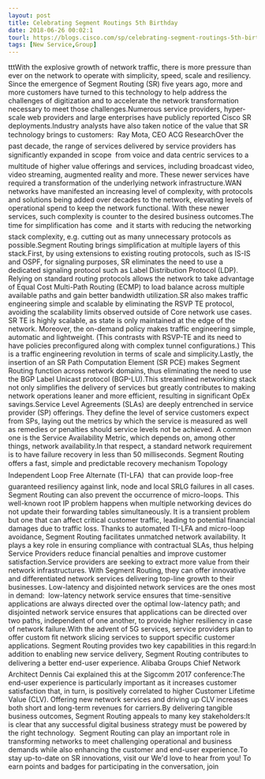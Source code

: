 ```yaml
---
layout: post
title: Celebrating Segment Routings 5th Birthday
date: 2018-06-26 00:02:1
tourl: https://blogs.cisco.com/sp/celebrating-segment-routings-5th-birthday
tags: [New Service,Group]
---
```

tttWith the explosive growth of network traffic, there is more pressure than ever on the network to operate with simplicity, speed, scale and resiliency. Since the emergence of Segment Routing (SR) five years ago, more and more customers have turned to this technology to help address the challenges of digitization and to accelerate the network transformation necessary to meet those challenges.Numerous service providers, hyper-scale web providers and large enterprises have publicly reported Cisco SR deployments.Industry analysts have also taken notice of the value that SR technology brings to customers:  Ray Mota, CEO ACG ResearchOver the past decade, the range of services delivered by service providers has significantly expanded in scope  from voice and data centric services to a multitude of higher value offerings and services, including broadcast video, video streaming, augmented reality and more. These newer services have required a transformation of the underlying network infrastructure.WAN networks have manifested an increasing level of complexity, with protocols and solutions being added over decades to the network, elevating levels of operational spend to keep the network functional. With these newer services, such complexity is counter to the desired business outcomes.The time for simplification has come  and it starts with reducing the networking stack complexity, e.g. cutting out as many unnecessary protocols as possible.Segment Routing brings simplification at multiple layers of this stack.First, by using extensions to existing routing protocols, such as IS-IS and OSPF, for signaling purposes, SR eliminates the need to use a dedicated signaling protocol such as Label Distribution Protocol (LDP). Relying on standard routing protocols allows the network to take advantage of Equal Cost Multi-Path Routing (ECMP) to load balance across multiple available paths and gain better bandwidth utilization.SR also makes traffic engineering simple and scalable by eliminating the RSVP TE protocol, avoiding the scalability limits observed outside of Core network use cases. SR TE is highly scalable, as state is only maintained at the edge of the network. Moreover, the on-demand policy makes traffic engineering simple, automatic and lightweight. (This contrasts with RSVP-TE and its need to have policies preconfigured along with complex tunnel configurations.) This is a traffic engineering revolution in terms of scale and simplicity.Lastly, the insertion of an SR Path Computation Element (SR PCE) makes Segment Routing function across network domains, thus eliminating the need to use the BGP Label Unicast protocol (BGP-LU).This streamlined networking stack not only simplifies the delivery of services but greatly contributes to making network operations leaner and more efficient, resulting in significant OpEx savings.Service Level Agreements (SLAs) are deeply entrenched in service provider (SP) offerings. They define the level of service customers expect from SPs, laying out the metrics by which the service is measured as well as remedies or penalties should service levels not be achieved. A common one is the Service Availability Metric, which depends on, among other things, network availability.In that respect, a standard network requirement is to have failure recovery in less than 50 milliseconds. Segment Routing offers a fast, simple and predictable recovery mechanism  Topology Independent Loop Free Alternate (TI-LFA)  that can provide loop-free guaranteed resiliency against link, node and local SRLG failures in all cases. Segment Routing can also prevent the occurrence of micro-loops. This well-known root IP problem happens when multiple networking devices do not update their forwarding tables simultaneously. It is a transient problem but one that can affect critical customer traffic, leading to potential financial damages due to traffic loss. Thanks to automated TI-LFA and micro-loop avoidance, Segment Routing facilitates unmatched network availability. It plays a key role in ensuring compliance with contractual SLAs, thus helping Service Providers reduce financial penalties and improve customer satisfaction.Service providers are seeking to extract more value from their network infrastructures. With Segment Routing, they can offer innovative and differentiated network services delivering top-line growth to their businesses. Low-latency and disjointed network services are the ones most in demand:  low-latency network service ensures that time-sensitive applications are always directed over the optimal low-latency path; and disjointed network service ensures that applications can be directed over two paths, independent of one another, to provide higher resiliency in case of network failure.With the advent of 5G services, service providers plan to offer custom fit network slicing services to support specific customer applications. Segment Routing provides two key capabilities in this regard:In addition to enabling new service delivery, Segment Routing contributes to delivering a better end-user experience. Alibaba Groups Chief Network Architect Dennis Cai explained this at the Sigcomm 2017 conference:The end-user experience is particularly important as it increases customer satisfaction that, in turn, is positively correlated to higher Customer Lifetime Value (CLV). Offering new network services and driving up CLV increases both short and long-term revenues for carriers.By delivering tangible business outcomes, Segment Routing appeals to many key stakeholders:It is clear that any successful digital business strategy must be powered by the right technology.  Segment Routing can play an important role in transforming networks to meet challenging operational and business demands while also enhancing the customer and end-user experience.To stay up-to-date on SR innovations, visit our We'd love to hear from you! To earn points and badges for participating in the conversation, join 
